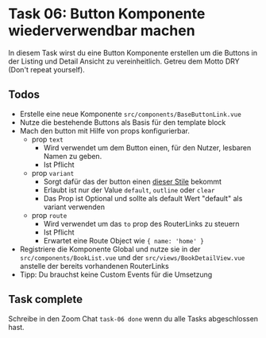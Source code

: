 # Task 06: Button Komponente wiederverwendbar machen

In diesem Task wirst du eine Button Komponente erstellen um die Buttons in der Listing und Detail Ansicht zu vereinheitlich. Getreu dem Motto DRY (Don't repeat yourself).

## Todos

- Erstelle eine neue Komponente `src/components/BaseButtonLink.vue`
- Nutze die bestehende Buttons als Basis für den template block
- Mach den button mit Hilfe von props konfigurierbar.
  - prop `text`
    - Wird verwendet um dem Button einen, für den Nutzer, lesbaren Namen zu geben.
    - Ist Pflicht
  - prop `variant`
    - Sorgt dafür das der button einen [dieser Stile](https://milligram.io/#buttons) bekommt
    - Erlaubt ist nur der Value `default`, `outline` oder `clear`
    - Das Prop ist Optional und sollte als default Wert "default" als variant verwenden
  - prop `route`
    - Wird verwendet um das `to` prop des RouterLinks zu steuern
    - Ist Pflicht
    - Erwartet eine Route Object wie `{ name: 'home' }`
- Registriere die Komponente Global und nutze sie in der `src/components/BookList.vue` und der `src/views/BookDetailView.vue` anstelle der bereits vorhandenen RouterLinks
- Tipp: Du brauchst keine Custom Events für die Umsetzung

## Task complete

Schreibe in den Zoom Chat `task-06 done` wenn du alle Tasks abgeschlossen hast.
